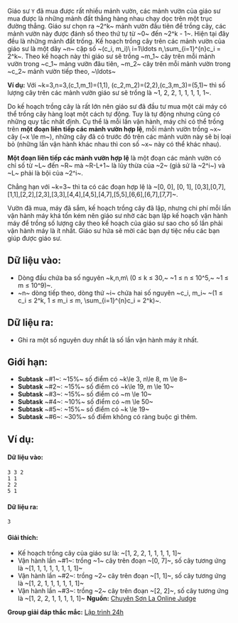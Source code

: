 Giáo sư `Y` đã mua được rất nhiều mảnh vườn, các mảnh vườn của giáo sư mua được là những mảnh đất thẳng hàng nhau chạy dọc trên một trục đường thẳng. Giáo sư chọn ra ~2^k~ mảnh vườn đầu tiên để trồng cây, các mảnh vườn này được đánh số theo thứ tự từ ~0~ đến ~2^k - 1~. Hiện tại đây đều là những mảnh đất trống. Kế hoạch trồng cây trên các mảnh vườn của giáo sư là một dãy ~n~ cặp số ~(c_i, m_i)\ i=1\ldots n,\sum_{i=1}^{n}c_i = 2^k~. Theo kế hoạch này thì giáo sư sẽ trồng ~m_1~ cây trên mỗi mảnh vườn trong ~c_1~ mảng vườn đâu tiên, ~m_2~ cây trên mỗi mảnh vườn trong ~c_2~ mảnh vườn tiếp theo, ~\ldots~

**Ví dụ:** Với ~k=3,n=3,(c_1,m_1)=(1,1), (c_2,m_2)=(2,2),(c_3,m_3)=(5,1)~ thì số lượng cây trên các mảnh vườn giáo sư sẽ trồng là ~1, 2, 2, 1, 1, 1, 1, 1~.

Do kế hoạch trồng cây là rất lớn nên giáo sư đã đầu tư mua một cái máy có thể trồng cây hàng loạt một cách tự động. Tuy là tự động nhưng cũng có những quy tắc nhất định. Cụ thể là mỗi lần vận hành, máy chỉ có thể trồng trên **một đoạn liên tiếp các mảnh vườn hợp lệ**, mỗi mảnh vườn trồng ~x~ cây (~x \le m~), những cây đã có trước đó trên các mảnh vườn này sẽ bị loại bỏ (những lần vận hành khác nhau thì con số ~x~ này có thể khác nhau).

**Một đoạn liên tiếp các mảnh vườn hợp lệ** là một đoạn các mảnh vườn có chỉ số từ ~L~ đến ~R~ mà ~R-L+1~ là lũy thừa của ~2~ (giả sử là ~2^i~) và ~L~ phải là bội của ~2^i~.

Chẳng hạn với ~k=3~ thì ta có các đoạn hợp lệ là ~[0, 0], [0, 1], [0,3],[0,7],[1,1],[2,2],[2,3],[3,3],[4,4],[4,5],[4,7],[5,5],[6,6],[6,7],[7,7]~.

Vườn đã mua, máy đã sắm, kế hoạch trồng cây đã lập, nhưng chi phí mỗi lần vận hành máy khá tốn kém nên giáo sư nhờ các bạn lập kế hoạch vận hành máy để trồng số lượng cây theo kế hoạch của giáo sư sao cho số lần phải vận hành máy là ít nhất. Giáo sư hứa sẽ mời các bạn dự tiệc nếu các bạn giúp được giáo sư.

## Dữ liệu vào:
- Dòng đầu chứa ba số nguyên ~k,n,m\ (0 ≤ k ≤ 30,~ ~1 ≤ n ≤ 10^5,~ ~1 ≤ m ≤ 10^9)~.
- ~n~ dòng tiếp theo, dòng thứ ~i~ chứa hai số nguyên ~c_i, m_i~ ~(1 ≤ c_i ≤ 2^k, 1 ≤ m_i ≤ m, \sum_{i=1}^{n}c_i = 2^k)~.

## Dữ liệu ra:
- Ghi ra một số nguyên duy nhất là số lần vận hành máy ít nhất.

## Giới hạn:
- **Subtask** ~\#1~: ~15\%~ số điểm có ~k\le 3, n\le 8, m \le 8~
- **Subtask** ~\#2~: ~15\%~ số điểm có ~k\le 19, m \le 10~
- **Subtask** ~\#3~: ~15\%~ số điểm có ~m \le 10~
- **Subtask** ~\#4~: ~10\%~ số điểm có ~m \le 50~
- **Subtask** ~\#5~: ~15\%~ số điểm có ~k \le 19~
- **Subtask** ~\#6~: ~30\%~ số điểm không có ràng buộc gì thêm.

## Ví dụ:
#### Dữ liệu vào:
```
3 3 2
1 1
2 2
5 1
```

#### Dữ liệu ra:
```
3
```

#### Giải thích:
- Kế hoạch trồng cây của giáo sư là: ~[1, 2, 2, 1, 1, 1, 1, 1]~  
- Vận hành lần ~\#1~: trồng ~1~ cây trên đoạn ~[0, 7]~, số cây tương ứng là ~[1, 1, 1, 1, 1, 1, 1, 1]~
- Vận hành lần ~\#2~: trồng ~2~ cây trên đoạn ~[1, 1]~, số cây tương ứng là ~[1, 2, 1, 1, 1, 1, 1, 1]~
- Vận hành lần ~\#3~: trồng ~2~ cây trên đoạn ~[2, 2]~, số cây tương ứng là ~[1, 2, 2, 1, 1, 1, 1, 1]~
**Nguồn:** [Chuyên Sơn La Online Judge](http://csloj.ddns.net/)

**Group giải đáp thắc mắc:** [Lập trình 24h](https://www.facebook.com/groups/1386904321519984)